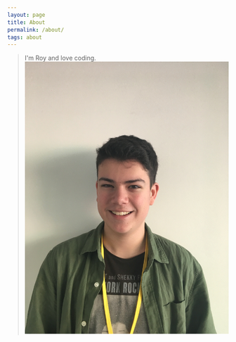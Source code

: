 ```yaml
---
layout: page
title: About
permalink: /about/
tags: about
---
```


> I'm Roy and love coding.
![First Internship](me.jpg) 
